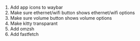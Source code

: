 1. Add app icons to waybar
2. Make sure ethernet/wifi button shows ethernet/wifi options
3. Make sure volume button shows volume options
4. Make kitty transparant
5. Add omzsh
6. Add fastfetch
